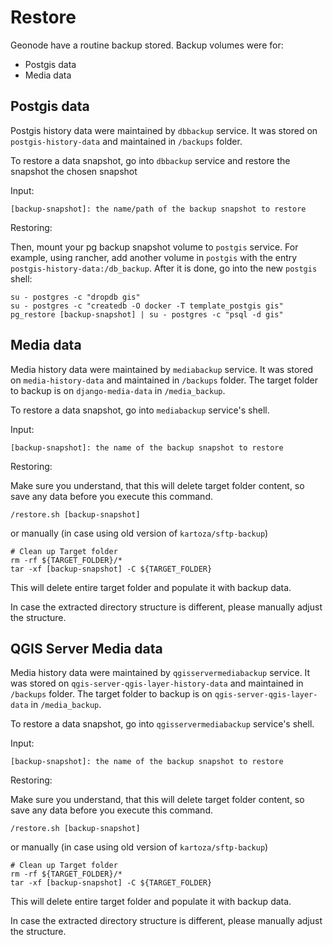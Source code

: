 # Restore

Geonode have a routine backup stored. Backup volumes were for:

- Postgis data
- Media data


## Postgis data

Postgis history data were maintained by `dbbackup` service. It was stored
on `postgis-history-data` and maintained in `/backups` folder.

To restore a data snapshot, go into `dbbackup` service and restore the snapshot
the chosen snapshot

Input:

```
[backup-snapshot]: the name/path of the backup snapshot to restore
```

Restoring:

Then, mount your pg backup snapshot volume to `postgis` service. For example, using
rancher, add another volume in `postgis` with the entry `postgis-history-data:/db_backup`.
After it is done, go into the new `postgis` shell:

```
su - postgres -c "dropdb gis"
su - postgres -c "createdb -O docker -T template_postgis gis"
pg_restore [backup-snapshot] | su - postgres -c "psql -d gis"
```

## Media data

Media history data were maintained by `mediabackup` service. It was stored
on `media-history-data` and maintained in `/backups` folder.
The target folder to backup is on `django-media-data` in `/media_backup`.

To restore a data snapshot, go into `mediabackup` service's shell.

Input:

```
[backup-snapshot]: the name of the backup snapshot to restore
```

Restoring:

Make sure you understand, that this will delete target folder content, so save
any data before you execute this command.

```
/restore.sh [backup-snapshot]
```

or manually (in case using old version of `kartoza/sftp-backup`)

```
# Clean up Target folder
rm -rf ${TARGET_FOLDER}/*
tar -xf [backup-snapshot] -C ${TARGET_FOLDER}
```

This will delete entire target folder and populate it with backup data.

In case the extracted directory structure is different, please manually adjust
the structure.

## QGIS Server Media data

Media history data were maintained by `qgisservermediabackup` service. It was stored
on `qgis-server-qgis-layer-history-data` and maintained in `/backups` folder.
The target folder to backup is on `qgis-server-qgis-layer-data` in `/media_backup`.

To restore a data snapshot, go into `qgisservermediabackup` service's shell.

Input:

```
[backup-snapshot]: the name of the backup snapshot to restore
```

Restoring:

Make sure you understand, that this will delete target folder content, so save
any data before you execute this command.

```
/restore.sh [backup-snapshot]
```

or manually (in case using old version of `kartoza/sftp-backup`)

```
# Clean up Target folder
rm -rf ${TARGET_FOLDER}/*
tar -xf [backup-snapshot] -C ${TARGET_FOLDER}
```

This will delete entire target folder and populate it with backup data.

In case the extracted directory structure is different, please manually adjust
the structure.


